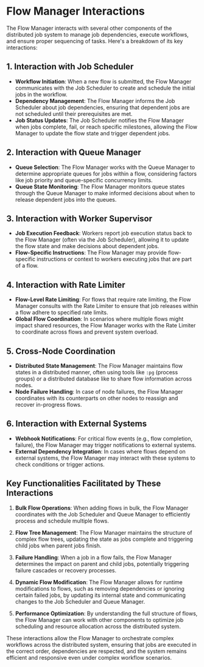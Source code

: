 # Flow Manager Interactions

The Flow Manager interacts with several other components of the distributed job system to manage job dependencies, execute workflows, and ensure proper sequencing of tasks. Here's a breakdown of its key interactions:

## 1. Interaction with Job Scheduler

- **Workflow Initiation**: When a new flow is submitted, the Flow Manager communicates with the Job Scheduler to create and schedule the initial jobs in the workflow.
- **Dependency Management**: The Flow Manager informs the Job Scheduler about job dependencies, ensuring that dependent jobs are not scheduled until their prerequisites are met.
- **Job Status Updates**: The Job Scheduler notifies the Flow Manager when jobs complete, fail, or reach specific milestones, allowing the Flow Manager to update the flow state and trigger dependent jobs.

## 2. Interaction with Queue Manager

- **Queue Selection**: The Flow Manager works with the Queue Manager to determine appropriate queues for jobs within a flow, considering factors like job priority and queue-specific concurrency limits.
- **Queue State Monitoring**: The Flow Manager monitors queue states through the Queue Manager to make informed decisions about when to release dependent jobs into the queues.

## 3. Interaction with Worker Supervisor

- **Job Execution Feedback**: Workers report job execution status back to the Flow Manager (often via the Job Scheduler), allowing it to update the flow state and make decisions about dependent jobs.
- **Flow-Specific Instructions**: The Flow Manager may provide flow-specific instructions or context to workers executing jobs that are part of a flow.

## 4. Interaction with Rate Limiter

- **Flow-Level Rate Limiting**: For flows that require rate limiting, the Flow Manager consults with the Rate Limiter to ensure that job releases within a flow adhere to specified rate limits.
- **Global Flow Coordination**: In scenarios where multiple flows might impact shared resources, the Flow Manager works with the Rate Limiter to coordinate across flows and prevent system overload.

## 5. Cross-Node Coordination

- **Distributed State Management**: The Flow Manager maintains flow states in a distributed manner, often using tools like `:pg` (process groups) or a distributed database like         to share flow information across nodes.
- **Node Failure Handling**: In case of node failures, the Flow Manager coordinates with its counterparts on other nodes to reassign and recover in-progress flows.

## 6. Interaction with External Systems

- **Webhook Notifications**: For critical flow events (e.g., flow completion, failure), the Flow Manager may trigger notifications to external systems.
- **External Dependency Integration**: In cases where flows depend on external systems, the Flow Manager may interact with these systems to check conditions or trigger actions.

## Key Functionalities Facilitated by These Interactions

1. **Bulk Flow Operations**: When adding flows in bulk, the Flow Manager coordinates with the Job Scheduler and Queue Manager to efficiently process and schedule multiple flows.

2. **Flow Tree Management**: The Flow Manager maintains the structure of complex flow trees, updating the state as jobs complete and triggering child jobs when parent jobs finish.

3. **Failure Handling**: When a job in a flow fails, the Flow Manager determines the impact on parent and child jobs, potentially triggering failure cascades or recovery processes.

4. **Dynamic Flow Modification**: The Flow Manager allows for runtime modifications to flows, such as removing dependencies or ignoring certain failed jobs, by updating its internal state and communicating changes to the Job Scheduler and Queue Manager.

5. **Performance Optimization**: By understanding the full structure of flows, the Flow Manager can work with other components to optimize job scheduling and resource allocation across the distributed system.

These interactions allow the Flow Manager to orchestrate complex workflows across the distributed system, ensuring that jobs are executed in the correct order, dependencies are respected, and the system remains efficient and responsive even under complex workflow scenarios.